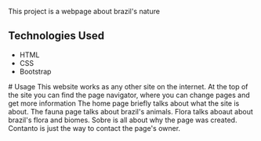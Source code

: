 This project is a webpage about brazil's nature
## Technologies Used
<ul>
    <li>HTML</li>
    <li>CSS</li>
    <li>Bootstrap</li>
</ul>
# Usage
This website works as any other site on the internet.
At the top of the site you can find the page navigator, where you can change pages and get more information
The home page briefly talks about what the site is about.
The fauna page talks about brazil's animals.
Flora talks aboaut about brazil's flora and biomes.
Sobre is all about why the page was created.
Contanto is just the way to contact the page's owner.
